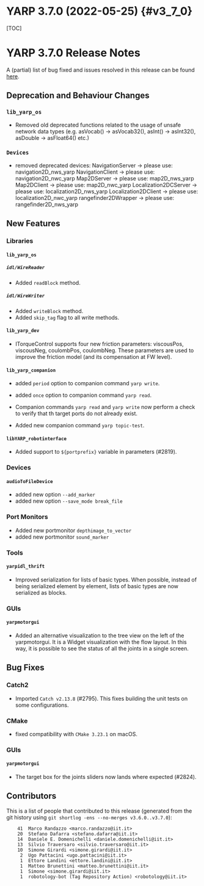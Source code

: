 YARP 3.7.0 (2022-05-25)                                                {#v3_7_0}
==================

[TOC]

YARP 3.7.0 Release Notes
===================

A (partial) list of bug fixed and issues resolved in this release can be found
[here](https://github.com/robotology/yarp/issues?q=label%3A%22Fixed+in%3A+YARP+v3.7.0%22).


Deprecation and Behaviour Changes
---------------------------------

### `lib_yarp_os`

* Removed old deprecated functions related to the usage of unsafe network data types
  (e.g. asVocab() -> asVocab32(), asInt() -> asInt32(), asDouble -> asFloat64() etc.)

### `Devices`

* removed deprecated devices:
  NavigationServer -> please use: navigation2D_nws_yarp
  NavigationClient -> please use: navigation2D_nwc_yarp
  Map2DServer -> please use: map2D_nws_yarp
  Map2DClient -> please use: map2D_nwc_yarp
  Localization2DCServer -> please use: localization2D_nws_yarp
  Localization2DClient -> please use: localization2D_nwc_yarp
  rangefinder2DWrapper -> please use: rangefinder2D_nws_yarp


New Features
------------

### Libraries

#### `lib_yarp_os`

##### `idl/WireReader`

* Added `readBlock` method.

##### `idl/WireWriter`

* Added `writeBlock` method.
* Added `skip_tag` flag to all write methods.

#### `lib_yarp_dev`

* ITorqueControl supports four new friction parameters: viscousPos, viscousNeg, coulombPos, coulombNeg.
  These parameters are used to improve the friction model (and its compensation at FW level).

#### `lib_yarp_companion`

* added `period` option to companion command `yarp write`.

* added `once` option to companion command `yarp read`.

* Companion commands `yarp read` and `yarp write` now perform a check to verify that th
  target ports do not already exist.

* Added new companion command `yarp topic-test`.

#### `libYARP_robotinterface`

* Added support to `${portprefix}` variable in parameters (#2819).

### Devices

#### `audioToFileDevice`
* added new option `--add_marker`
* added new option `--save_mode break_file`

### Port Monitors

* Added new portmonitor `depthimage_to_vector`
* added new portmonitor `sound_marker`

### Tools

#### `yarpidl_thrift`

* Improved serialization for lists of basic types.
  When possible, instead of being serialized element by element, lists of basic
  types are now serialized as blocks.

### GUIs

#### `yarpmotorgui`

* Added an alternative visualization to the tree view on the left of the yarpmotorgui.
 It is a Widget visualization with the flow layout. In this way, it is possible to see the
 status of all the joints in a single screen.



Bug Fixes
---------

### Catch2

* Imported `Catch v2.13.8` (#2795). This fixes building the unit tests on some configurations.


### CMake

* fixed compatibility with `CMake 3.23.1` on macOS.

### GUIs

#### `yarpmotorgui`

* The target box for the joints sliders now lands where expected (#2824).

Contributors
------------

This is a list of people that contributed to this release (generated from the
git history using `git shortlog -ens --no-merges v3.6.0..v3.7.0`):

```
    41	Marco Randazzo <marco.randazzo@iit.it>
    20	Stefano Dafarra <stefano.dafarra@iit.it>
    14	Daniele E. Domenichelli <daniele.domenichelli@iit.it>
    13	Silvio Traversaro <silvio.traversaro@iit.it>
    10	Simone Girardi <simone.girardi@iit.it>
     2	Ugo Pattacini <ugo.pattacini@iit.it>
     1	Ettore Landini <ettore.landini@iit.it>
     1	Matteo Brunettini <matteo.brunettini@iit.it>
     1	Simone <simone.girardi@iit.it>
     1	robotology-bot (Tag Repository Action) <robotology@iit.it>
```
